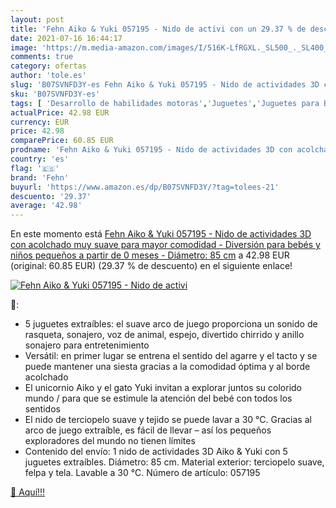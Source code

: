 ```yaml
---
layout: post
title: 'Fehn Aiko & Yuki 057195 - Nido de activi con un 29.37 % de descuento'
date: 2021-07-16 16:44:17
image: 'https://m.media-amazon.com/images/I/516K-LfRGXL._SL500_._SL400_.jpg'
comments: true
category: ofertas
author: 'tole.es'
slug: 'B07SVNFD3Y-es Fehn Aiko & Yuki 057195 - Nido de actividades 3D con...'
sku: 'B07SVNFD3Y-es'
tags: [ 'Desarrollo de habilidades motoras','Juguetes','Juguetes para Bebés y primera infancia','Juguetes y juegos','bebés','fehn', ]
actualPrice: 42.98 EUR
currency: EUR
price: 42.98
comparePrice: 60.85 EUR
prodname: 'Fehn Aiko & Yuki 057195 - Nido de actividades 3D con acolchado muy suave para mayor comodidad - Diversión para bebés y niños pequeños a partir de 0 meses - Diámetro: 85 cm'
country: 'es'
flag: '🇪🇸'
brand: 'Fehn'
buyurl: 'https://www.amazon.es/dp/B07SVNFD3Y/?tag=tolees-21'
descuento: '29.37'
average: '42.98'
---
```


En este momento está [Fehn Aiko & Yuki 057195 - Nido de actividades 3D con acolchado muy suave para mayor comodidad - Diversión para bebés y niños pequeños a partir de 0 meses - Diámetro: 85 cm](https://www.amazon.es/dp/B07SVNFD3Y/?tag=tolees-21) a 42.98 EUR (original: 60.85 EUR) (29.37 %  de descuento) en el siguiente enlace!

[![Fehn Aiko & Yuki 057195 - Nido de activi](https://m.media-amazon.com/images/I/516K-LfRGXL._SL500_._SL400_.jpg)](https://www.amazon.es/dp/B07SVNFD3Y/?tag=tolees-21)

🔎:

- 5 juguetes extraíbles: el suave arco de juego proporciona un sonido de rasqueta, sonajero, voz de animal, espejo, divertido chirrido y anillo sonajero para entretenimiento
- Versátil: en primer lugar se entrena el sentido del agarre y el tacto y se puede mantener una siesta gracias a la comodidad óptima y al borde acolchado
- El unicornio Aiko y el gato Yuki invitan a explorar juntos su colorido mundo / para que se estimule la atención del bebé con todos los sentidos
- El nido de terciopelo suave y tejido se puede lavar a 30 °C. Gracias al arco de juego extraíble, es fácil de llevar – así los pequeños exploradores del mundo no tienen límites
- Contenido del envío: 1 nido de actividades 3D Aiko & Yuki con 5 juguetes extraíbles. Diámetro: 85 cm. Material exterior: terciopelo suave, felpa y tela. Lavable a 30 °C. Número de artículo: 057195

[🛒 Aquí!!!](https://www.amazon.es/dp/B07SVNFD3Y/?tag=tolees-21)
